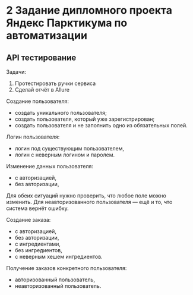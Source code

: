 # 2 Задание дипломного проекта Яндекс Парктикума по автоматизации
## API тестирование

Задачи:

1. Протестировать ручки сервиса
2. Сделай отчёт в Allure
   
Создание пользователя:

- создать уникального пользователя;
- создать пользователя, который уже зарегистрирован;
- создать пользователя и не заполнить одно из обязательных полей.

Логин пользователя:

  - логин под существующим пользователем,
  - логин с неверным логином и паролем.
     
Изменение данных пользователя:

  - с авторизацией,  
  - без авторизации,
     
Для обеих ситуаций нужно проверить, что любое поле можно изменить. Для неавторизованного пользователя — ещё и то, что система вернёт ошибку.

Создание заказа:

  - с авторизацией,
  - без авторизации,
  - с ингредиентами,
  - без ингредиентов,
  - с неверным хешем ингредиентов.
     
Получение заказов конкретного пользователя:

  - авторизованный пользователь,
  - неавторизованный пользователь.




